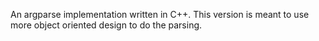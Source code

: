 An argparse implementation written in C++. This version is meant to use more object oriented design to do the parsing.
